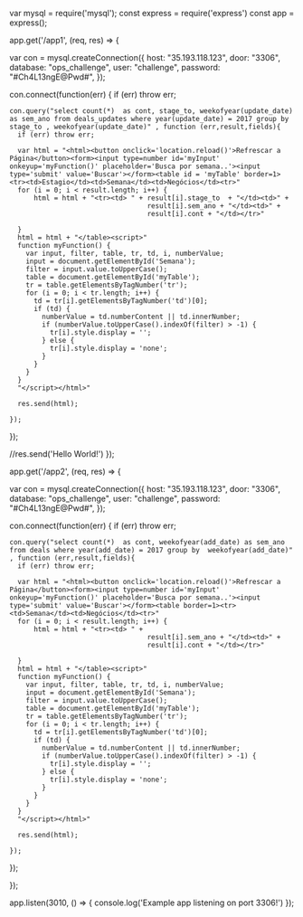 var mysql = require('mysql');
const express = require('express')
const app = express();

app.get('/app1', (req, res) => {

  var con = mysql.createConnection({
    host: "35.193.118.123",
    door: "3306",
    database: "ops_challenge",
    user: "challenge",
    password: "#Ch4L13ngE@Pwd#",
  });
  


  con.connect(function(err) {
    if (err) throw err;
    

    con.query("select count(*)  as cont, stage_to, weekofyear(update_date) as sem_ano from deals_updates where year(update_date) = 2017 group by stage_to , weekofyear(update_date)" , function (err,result,fields){
      if (err) throw err;

      var html = "<html><button onclick='location.reload()'>Refrescar a Página</button><form><input type=number id='myInput' onkeyup='myFunction()' placeholder='Busca por semana..'><input type='submit' value='Buscar'></form><table id = 'myTable' border=1><tr><td>Estagio</td><td>Semana</td><td>Negócios</td><tr>"
      for (i = 0; i < result.length; i++) {
          html = html + "<tr><td> " + result[i].stage_to  + "</td><td>" +
                                      result[i].sem_ano + "</td><td>" +  
                                      result[i].cont + "</td></tr>"
         
      }
      html = html + "</table><script>"
      function myFunction() {
        var input, filter, table, tr, td, i, numberValue;
        input = document.getElementById('Semana');
        filter = input.value.toUpperCase();
        table = document.getElementById('myTable');
        tr = table.getElementsByTagNumber('tr');
        for (i = 0; i < tr.length; i++) {
          td = tr[i].getElementsByTagNumber('td')[0];
          if (td) {
            numberValue = td.numberContent || td.innerNumber;
            if (numberValue.toUpperCase().indexOf(filter) > -1) {
              tr[i].style.display = '';
            } else {
              tr[i].style.display = 'none';
            }
          }       
        }
      }
      "</script></html>"
     
      res.send(html);
     
    });
  });

  //res.send('Hello World!')
});

app.get('/app2', (req, res) => {

  var con = mysql.createConnection({
    host: "35.193.118.123",
    door: "3306",
    database: "ops_challenge",
    user: "challenge",
    password: "#Ch4L13ngE@Pwd#",
  });
  


  con.connect(function(err) {
    if (err) throw err;
    

    con.query("select count(*)  as cont, weekofyear(add_date) as sem_ano from deals where year(add_date) = 2017 group by  weekofyear(add_date)" , function (err,result,fields){
      if (err) throw err;

      var html = "<html><button onclick='location.reload()'>Refrescar a Página</button><form><input type=number id='myInput' onkeyup='myFunction()' placeholder='Busca por semana..'><input type='submit' value='Buscar'></form><table border=1><tr><td>Semana</td><td>Negócios</td><tr>"
      for (i = 0; i < result.length; i++) {
          html = html + "<tr><td> " + 
                                      result[i].sem_ano + "</td><td>" +  
                                      result[i].cont + "</td></tr>"
        
      }
      html = html + "</table><script>"
      function myFunction() {
        var input, filter, table, tr, td, i, numberValue;
        input = document.getElementById('Semana');
        filter = input.value.toUpperCase();
        table = document.getElementById('myTable');
        tr = table.getElementsByTagNumber('tr');
        for (i = 0; i < tr.length; i++) {
          td = tr[i].getElementsByTagNumber('td')[0];
          if (td) {
            numberValue = td.numberContent || td.innerNumber;
            if (numberValue.toUpperCase().indexOf(filter) > -1) {
              tr[i].style.display = '';
            } else {
              tr[i].style.display = 'none';
            }
          }       
        }
      }
      "</script></html>"
     
      res.send(html);
     
    });
  });

});

app.listen(3010, () => {
  console.log('Example app listening on port 3306!')
});
